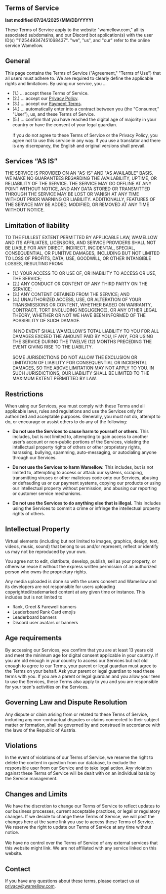## Terms of Service
**last modified 07/24/2025 (MM/DD/YYYY)**
<br />

These Terms of Service apply to the website "wamellow.com," all its associated subdomains, and our Discord bot application(s) with the user ID(s) "1125449347451068437".
"we", "us", and "our" refer to the online service Wamellow.

## General
This page contains the Terms of Service ("Agreement," "Terms of Use") that all users must adhere to. We are required to clearly define the applicable rights and limitations. By using our service, you …
* (1.) … accept these Terms of Service.
* (2.) … accept our [Privacy Policy](/privacy).
* (3.) … accept our [Payment Terms](/terms/payment).
* (4.) … automatically enter into a contract between you (the "Consumer," "User"), us, and these Terms of Service.
* (5.) … confirm that you have reached the digital age of majority in your country or have the consent of your legal guardian.
<br /><br />
If you do not agree to these Terms of Service or the Privacy Policy, you agree not to use this service in any way. If you use a translator and there is any discrepancy, the English and original versions shall prevail.

## Services “AS IS”
THE SERVICE IS PROVIDED ON AN "AS-IS" AND "AS AVAILABLE" BASIS. WE MAKE NO GUARANTEES REGARDING THE AVAILABILITY, UPTIME, OR RELIABILITY OF THE SERVICE. THE SERVICE MAY GO OFFLINE AT ANY POINT WITHOUT NOTICE, AND ANY DATA STORED OR TRANSMITTED THROUGH THE SERVICE MAY BE LOST OR VANISH AT ANY TIME WITHOUT PRIOR WARNING OR LIABILITY. ADDITIONALLY, FEATURES OF THE SERVICE MAY BE ADDED, MODIFIED, OR REMOVED AT ANY TIME WITHOUT NOTICE.

## Limitation of liability
TO THE FULLEST EXTENT PERMITTED BY APPLICABLE LAW, WAMELLOW AND ITS AFFILIATES, LICENSORS, AND SERVICE PROVIDERS SHALL NOT BE LIABLE FOR ANY DIRECT, INDIRECT, INCIDENTAL, SPECIAL, CONSEQUENTIAL, OR PUNITIVE DAMAGES, INCLUDING BUT NOT LIMITED TO LOSS OF PROFITS, DATA, USE, GOODWILL, OR OTHER INTANGIBLE LOSSES, RESULTING FROM:

* (1.) YOUR ACCESS TO OR USE OF, OR INABILITY TO ACCESS OR USE, THE SERVICE;
* (2.) ANY CONDUCT OR CONTENT OF ANY THIRD PARTY ON THE SERVICE;
* (3.) ANY CONTENT OBTAINED FROM THE SERVICE; AND
* (4.) UNAUTHORIZED ACCESS, USE, OR ALTERATION OF YOUR TRANSMISSIONS OR CONTENT, WHETHER BASED ON WARRANTY, CONTRACT, TORT (INCLUDING NEGLIGENCE), OR ANY OTHER LEGAL THEORY, WHETHER OR NOT WE HAVE BEEN INFORMED OF THE POSSIBILITY OF SUCH DAMAGE.
<br /><br />
IN NO EVENT SHALL WAMELLOW’S TOTAL LIABILITY TO YOU FOR ALL DAMAGES EXCEED THE AMOUNT PAID BY YOU, IF ANY, FOR USING THE SERVICE DURING THE TWELVE (12) MONTHS PRECEDING THE EVENT GIVING RISE TO THE LIABILITY.
<br /><br />
SOME JURISDICTIONS DO NOT ALLOW THE EXCLUSION OR LIMITATION OF LIABILITY FOR CONSEQUENTIAL OR INCIDENTAL DAMAGES, SO THE ABOVE LIMITATION MAY NOT APPLY TO YOU. IN SUCH JURISDICTIONS, OUR LIABILITY SHALL BE LIMITED TO THE MAXIMUM EXTENT PERMITTED BY LAW.

## Restrictions
When using our Services, you must comply with these Terms and all applicable laws, rules and regulations and use the Services only for authorized and acceptable purposes. Generally, you must not do, attempt to do, or encourage or assist others to do any of the following:

* **Do not use the Services to cause harm to yourself or others.** This includes, but is not limited to, attempting to gain access to another user's account or non-public portions of the Services, violating the intellectual property rights of others or other proprietary rights, harassing, bullying, spamming, auto-messaging, or autodialing anyone through our Services.

* **Do not use the Services to harm Wamellow.** This includes, but is not limited to, attempting to access or attack our systems, scraping, transmitting viruses or other malicious code onto our Services, abusing or defrauding us or our payment systems, copying our products or using our intellectual property without permission, and abusing our reporting or customer service mechanisms.

* **Do not use the Services to do anything else that is illegal.** This includes using the Services to commit a crime or infringe the intellectual property rights of others.

## Intellectual Property
Virtual elements (including but not limited to images, graphics, design, text, videos, music, sound) that belong to us and/or represent, reflect or identify us may not be reproduced by your own.

You agree not to edit, distribute, develop, publish, sell as your property, or otherwise reuse it without the express written permission of an authorized person who owns the proprietary rights.

Any media uploaded is done so with the users consent and Wamellow and its developers are not responsible for users uploading copyrighted/trademarked content at any given time or instance. This includes but is not limited to
- Rank, Greet & Farewell banners
- Leaderboard Rank Card emojis
- Leaderboard banners
- Discord user avatars or banners

## Age requirements
By accessing our Services, you confirm that you are at least 13 years old and meet the minimum age for digital consent applicable in your country. If you are old enough in your country to access our Services but not old enough to agree to our Terms, your parent or legal guardian must agree to the Terms on your behalf. Ask your parent or legal guardian to read these terms with you. If you are a parent or legal guardian and you allow your teen to use the Services, these Terms also apply to you and you are responsible for your teen's activities on the Services.

## Governing Law and Dispute Resolution
Any dispute or claim arising from or related to these Terms of Service, including any non-contractual disputes or claims connected to their subject matter or formation, shall be governed by and construed in accordance with the laws of the Republic of Austria.

## Violations
In the event of violations of our Terms of Service, we reserve the right to delete the content in question from our database, to exclude the responsible user from our Service and to take legal action. Any violation against these Terms of Service will be dealt with on an individual basis by the Service management.

## Changes and Limits
We have the discretion to change our Terms of Service to reflect updates to our business processes, current acceptable practices, or legal or regulatory changes. If we decide to change these Terms of Service, we will post the changes here at the same link you use to access these Terms of Service. We reserve the right to update our Terms of Service at any time without notice.
<br /><br />
We have no control over the Terms of Service of any external services that this website might link. We are not affiliated with any service linked on this website.

## Contact
If you have any questions about these terms, please contact us at privacy@wamellow.com.
